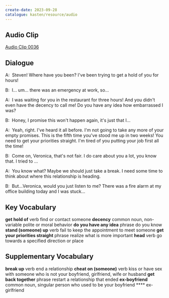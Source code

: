 ```yaml
---
create-date: 2023-09-28
catalogue: kasten/resource/audio
---
```


## Audio Clip
[Audio Clip 0036](https://archive.org/download/englishpod_all/englishpod_0036dg.mp3)

## Dialogue
A:  Steven! Where have  you been?  I've  been trying to get a hold of  you  for hours!

B:  I... um... there was an emergency at work, so...

A:  I was waiting for you in the restaurant for three hours! And you didn't  even have the decency to call me!  Do you have any idea how embarrassed I was?

B:  Honey, I promise this won't  happen again, it's    just that I...

A:  Yeah, right.  I've  heard it all before.  I'm  not going to take  any more    of your empty promises. This is the fifth time you've  stood me up  in two weeks! You need to get your priorities straight.  I'm  tired of you putting your job first all the time!

B:  Come on, Veronica, that's  not fair.  I do care about you a lot,  you know that.  I tried to ...

A:  You know what? Maybe we should just take a break. I need some time to think about where this relationship is heading.

B:  But...Veronica, would you just listen to me? There was a fire alarm at my office building today and I was stuck...

## Key Vocabulary
**get hold of**                    verb                        find or contact someone
**decency**                        common noun, non-variable   polite or moral behavior
**do you have any idea**           phrase                      do you know
**stand (someone) up**             verb                        fail to keep the appointment to meet someone
**get your priorities straight**   phrase                      realize what is more important
**head**                           verb                        go towards a specified direction or place

## Supplementary Vocabulary
**break up**             verb                    end a relationship
**cheat on (someone)**   verb                    kiss or have sex with someone who is not your boyfriend, girlfriend, wife or husband
**get back together**    phrase                  restart a relationship that ended
**ex-boyfriend**         common noun, singular   person who used to be your boyfriend
****                                             ex-girlfriend

